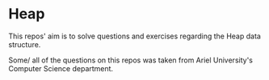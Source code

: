 # Heap
This repos' aim is to solve questions and exercises regarding the Heap data structure. 

Some/ all of the questions on this repos was taken from Ariel University's Computer Science department.
